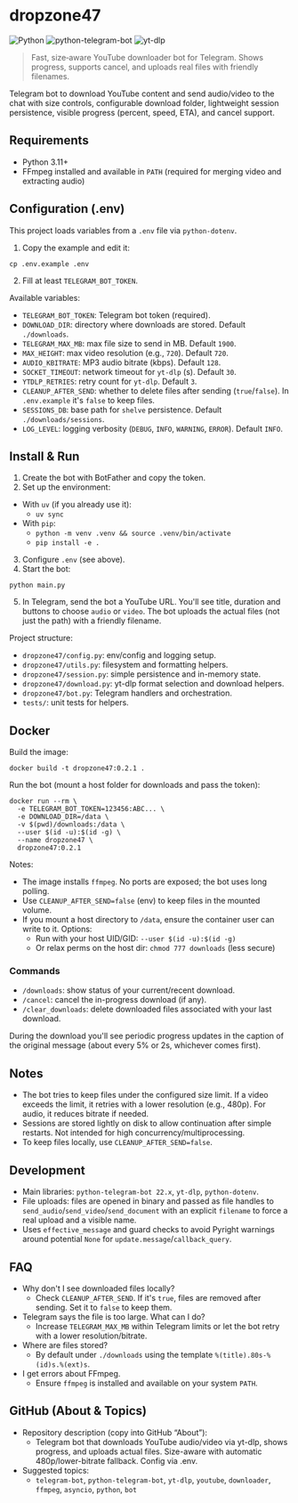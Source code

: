 # dropzone47

![Python](https://img.shields.io/badge/python-3.11%2B-blue)
![python-telegram-bot](https://img.shields.io/badge/python--telegram--bot-22.x-28a745)
![yt-dlp](https://img.shields.io/badge/yt--dlp-active-orange)

> Fast, size‑aware YouTube downloader bot for Telegram. Shows progress, supports cancel, and uploads real files with friendly filenames.

Telegram bot to download YouTube content and send audio/video to the chat with size controls, configurable download folder, lightweight session persistence, visible progress (percent, speed, ETA), and cancel support.

## Requirements
- Python 3.11+
- FFmpeg installed and available in `PATH` (required for merging video and extracting audio)

## Configuration (.env)
This project loads variables from a `.env` file via `python-dotenv`.

1) Copy the example and edit it:

```
cp .env.example .env
```

2) Fill at least `TELEGRAM_BOT_TOKEN`.

Available variables:
- `TELEGRAM_BOT_TOKEN`: Telegram bot token (required).
- `DOWNLOAD_DIR`: directory where downloads are stored. Default `./downloads`.
- `TELEGRAM_MAX_MB`: max file size to send in MB. Default `1900`.
- `MAX_HEIGHT`: max video resolution (e.g., `720`). Default `720`.
- `AUDIO_KBITRATE`: MP3 audio bitrate (kbps). Default `128`.
- `SOCKET_TIMEOUT`: network timeout for `yt-dlp` (s). Default `30`.
- `YTDLP_RETRIES`: retry count for `yt-dlp`. Default `3`.
- `CLEANUP_AFTER_SEND`: whether to delete files after sending (`true`/`false`). In `.env.example` it's `false` to keep files.
- `SESSIONS_DB`: base path for `shelve` persistence. Default `./downloads/sessions`.
- `LOG_LEVEL`: logging verbosity (`DEBUG`, `INFO`, `WARNING`, `ERROR`). Default `INFO`.

## Install & Run
1) Create the bot with BotFather and copy the token.
2) Set up the environment:
- With `uv` (if you already use it):
  - `uv sync`
- With `pip`:
  - `python -m venv .venv && source .venv/bin/activate`
  - `pip install -e .`

3) Configure `.env` (see above).
4) Start the bot:

```
python main.py
```

5) In Telegram, send the bot a YouTube URL. You'll see title, duration and buttons to choose `audio` or `video`. The bot uploads the actual files (not just the path) with a friendly filename.

Project structure:
- `dropzone47/config.py`: env/config and logging setup.
- `dropzone47/utils.py`: filesystem and formatting helpers.
- `dropzone47/session.py`: simple persistence and in-memory state.
- `dropzone47/download.py`: yt-dlp format selection and download helpers.
- `dropzone47/bot.py`: Telegram handlers and orchestration.
- `tests/`: unit tests for helpers.

## Docker

Build the image:

```
docker build -t dropzone47:0.2.1 .
```

Run the bot (mount a host folder for downloads and pass the token):

```
docker run --rm \
  -e TELEGRAM_BOT_TOKEN=123456:ABC... \
  -e DOWNLOAD_DIR=/data \
  -v $(pwd)/downloads:/data \
  --user $(id -u):$(id -g) \
  --name dropzone47 \
  dropzone47:0.2.1
```

Notes:
- The image installs `ffmpeg`. No ports are exposed; the bot uses long polling.
- Use `CLEANUP_AFTER_SEND=false` (env) to keep files in the mounted volume.
- If you mount a host directory to `/data`, ensure the container user can write to it. Options:
  - Run with your host UID/GID: `--user $(id -u):$(id -g)`
  - Or relax perms on the host dir: `chmod 777 downloads` (less secure)

### Commands
- `/downloads`: show status of your current/recent download.
- `/cancel`: cancel the in-progress download (if any).
- `/clear_downloads`: delete downloaded files associated with your last download.

During the download you'll see periodic progress updates in the caption of the original message (about every 5% or 2s, whichever comes first).

## Notes
- The bot tries to keep files under the configured size limit. If a video exceeds the limit, it retries with a lower resolution (e.g., 480p). For audio, it reduces bitrate if needed.
- Sessions are stored lightly on disk to allow continuation after simple restarts. Not intended for high concurrency/multiprocessing.
- To keep files locally, use `CLEANUP_AFTER_SEND=false`.

## Development
- Main libraries: `python-telegram-bot 22.x`, `yt-dlp`, `python-dotenv`.
- File uploads: files are opened in binary and passed as file handles to `send_audio`/`send_video`/`send_document` with an explicit `filename` to force a real upload and a visible name.
- Uses `effective_message` and guard checks to avoid Pyright warnings around potential `None` for `update.message`/`callback_query`.

## FAQ
- Why don't I see downloaded files locally?
  - Check `CLEANUP_AFTER_SEND`. If it's `true`, files are removed after sending. Set it to `false` to keep them.
- Telegram says the file is too large. What can I do?
  - Increase `TELEGRAM_MAX_MB` within Telegram limits or let the bot retry with a lower resolution/bitrate.
- Where are files stored?
  - By default under `./downloads` using the template `%(title).80s-%(id)s.%(ext)s`.
- I get errors about FFmpeg.
  - Ensure `ffmpeg` is installed and available on your system `PATH`.

## GitHub (About & Topics)
- Repository description (copy into GitHub “About”):
  - Telegram bot that downloads YouTube audio/video via yt-dlp, shows progress, and uploads actual files. Size-aware with automatic 480p/lower-bitrate fallback. Config via .env.
- Suggested topics:
  - `telegram-bot`, `python-telegram-bot`, `yt-dlp`, `youtube`, `downloader`, `ffmpeg`, `asyncio`, `python`, `bot`

